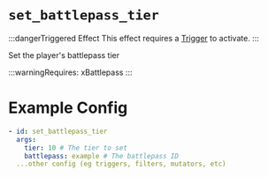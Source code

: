 # `set_battlepass_tier`
:::dangerTriggered Effect
This effect requires a [Trigger](https://plugins.auxilor.io/effects/all-triggers) to activate.
:::

Set the player's battlepass tier

:::warningRequires:
xBattlepass
:::
# Example Config
```yaml
- id: set_battlepass_tier
  args:
    tier: 10 # The tier to set
    battlepass: example # The battlepass ID
  ...other config (eg triggers, filters, mutators, etc)
```
